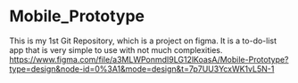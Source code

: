 # Mobile_Prototype
This is my 1st Git Repository, which is a project on figma. It is a to-do-list app that is very simple to use with not much complexities.
https://www.figma.com/file/a3MLWPonmdI9LG12lKoasA/Mobile-Prototype?type=design&node-id=0%3A1&mode=design&t=7p7UU3YcxWK1vL5N-1
